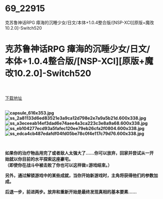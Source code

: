# 69_22915
克苏鲁神话RPG 瘴海的沉睡少女/日文/本体+1.0.4整合版/[NSP-XCI][原版+魔改10.2.0]-Switch520
# 克苏鲁神话RPG 瘴海的沉睡少女/日文/本体+1.0.4整合版/[NSP-XCI][原版+魔改10.2.0]-Switch520
 <br/></br>
[下载地址](https://www.switch520.cc/article/22915 "下载地址")
<br/></br>

<p><strong><img title="capsule_616x353.jpg" src="https://www.switch520.cc/muke_img/2021_10_04_3713d7c894455.jpg" alt="capsule_616x353.jpg"></strong><br>
<strong><img title="ss_2a81133d6ed83521e3a9ca12d798e2e7a9a5b21d.600x338.jpg" src="https://www.switch520.cc/muke_img/2021_10_04_aa14cea2b85a6.jpg" alt="ss_2a81133d6ed83521e3a9ca12d798e2e7a9a5b21d.600x338.jpg"></strong><br>
<strong><img title="ss_a3eceeab14ef3dad6e74aee4a3ca223c3e8a9a68.600x338.jpg" src="https://www.switch520.cc/muke_img/2021_10_04_e921cd8c249c7.jpg" alt="ss_a3eceeab14ef3dad6e74aee4a3ca223c3e8a9a68.600x338.jpg"></strong><br>
<strong><img title="ss_eb104277ecd93a5fafec120ee79eb26cfa2f0804.600x338.jpg" src="https://www.switch520.cc/muke_img/2021_10_04_5f84c125d651d.jpg" alt="ss_eb104277ecd93a5fafec120ee79eb26cfa2f0804.600x338.jpg"></strong><br>
<strong><img title="ss_edca4cb487edafdf04fd05be78c0f4e117c79d76.600x338.jpg" src="https://www.switch520.cc/muke_img/2021_10_04_ee0e5af1b6463.jpg" alt="ss_edca4cb487edafdf04fd05be78c0f4e117c79d76.600x338.jpg">&nbsp;</strong></p>
<p>&nbsp;</p>
<p><strong>如果你的治疗物品用完了或者敌人太强大了……你可以放弃，回家并尝试从一开始就以你目前的水平探索这座豪宅。</strong><br>
<strong>（即使你在战斗中被击败了你也可以这样做=游戏结束。）</strong></p>
<p><strong>另外，通过解锁游戏中的某些成就，当你开始新游戏时，主角将获得他们的参数加成。</strong></p>
<p><strong>后退一步，前进两步。放弃和重新开始是最终发现真相的基本要素……</strong></p>
